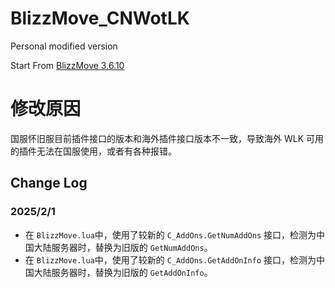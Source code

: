 # BlizzMove_CNWotLK
 Personal modified version

 Start From [BlizzMove 3.6.10](https://github.com/Kiatra/BlizzMove/tree/v3.6.10)

# 修改原因
国服怀旧服目前插件接口的版本和海外插件接口版本不一致，导致海外 WLK 可用的插件无法在国服使用，或者有各种报错。

## Change Log
### 2025/2/1
- 在 `BlizzMove.lua`中，使用了较新的 `C_AddOns.GetNumAddOns` 接口，检测为中国大陆服务器时，替换为旧版的 `GetNumAddOns`。
- 在 `BlizzMove.lua`中，使用了较新的 `C_AddOns.GetAddOnInfo` 接口，检测为中国大陆服务器时，替换为旧版的 `GetAddOnInfo`。
